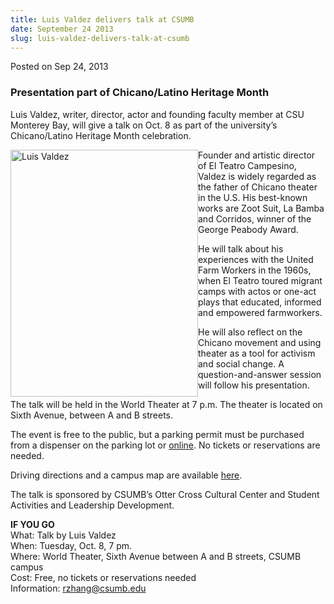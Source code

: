 ```yaml
---
title: Luis Valdez delivers talk at CSUMB
date: September 24 2013
slug: luis-valdez-delivers-talk-at-csumb
---
```


 



<span class="date">Posted on Sep 24, 2013    </span>
<h3>Presentation part of Chicano/Latino Heritage Month</h3>
<p>Luis Valdez, writer, director, actor and founding faculty member
at CSU Monterey Bay, will give a talk on Oct. 8 as part of the
university&#x2019;s Chicano/Latino Heritage Month celebration.</p>
<p><img alt="Luis Valdez" src="https://news.csumb.edu/sites/default/files/65/attachments/news/images/luis_valdez_pic.jpg" style="float:left; width:300px; height:395px">Founder and
artistic director of El Teatro Campesino, Valdez is widely regarded
as the father of Chicano theater in the U.S. His best-known works
are Zoot Suit, La Bamba and Corridos, winner of the George Peabody
Award.</img></p>
<p>He will talk about his experiences with the United Farm Workers
in the 1960s, when El Teatro toured migrant camps with actos or
one-act plays that educated, informed and empowered
farmworkers.</p>
<p>He will also reflect on the Chicano movement and using theater
as a tool for activism and social change. A question-and-answer
session will follow his presentation.</p>
<p>The talk will be held in the World Theater at 7 p.m. The theater
is located on Sixth Avenue, between A and B streets.</p>
<p>The event is free to the public, but a parking permit must be
purchased from a dispenser on the parking lot or <a href="https://parking.csumb.edu/buy-permit" rel="nofollow">online</a>. No
tickets or reservations are needed.</p>
<p>Driving directions and a campus map are available <a href="https://csumb.edu/maps" rel="nofollow">here</a>.&#xA0;</p>
<p>The talk is sponsored by CSUMB&#x2019;s Otter Cross Cultural Center and
Student Activities and Leadership Development.</p>
<p><strong>IF YOU GO</strong><br>
What: Talk by Luis Valdez<br>
When: Tuesday, Oct. 8, 7 pm.<br>
Where: World Theater, Sixth Avenue between A and B streets, CSUMB
campus<br>
Cost: Free, no tickets or reservations needed<br>
Information: <a href="mailto:rzhang@csumb.edu">rzhang@csumb.edu</a></br></br></br></br></br></p>





 
